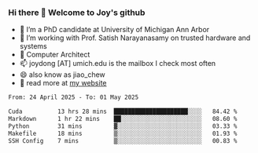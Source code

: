 ### Hi there 👋 Welcome to Joy's github

- 🔭 I’m a PhD candidate at University of Michigan Ann Arbor
- 🌱 I’m working with Prof. Satish Narayanasamy on trusted hardware and systems
- 👯 Computer Architect
- 📫 joydong [AT] umich.edu is the mailbox I check most often
- 😄 also know as jiao_chew
- 💬 read more at [my website](https://joydddd.github.io/)
<!--START_SECTION:waka-->

```txt
From: 24 April 2025 - To: 01 May 2025

Cuda          13 hrs 28 mins  █████████████████████░░░░   84.42 %
Markdown      1 hr 22 mins    ██░░░░░░░░░░░░░░░░░░░░░░░   08.60 %
Python        31 mins         ▓░░░░░░░░░░░░░░░░░░░░░░░░   03.33 %
Makefile      18 mins         ▒░░░░░░░░░░░░░░░░░░░░░░░░   01.93 %
SSH Config    7 mins          ▒░░░░░░░░░░░░░░░░░░░░░░░░   00.83 %
```

<!--END_SECTION:waka-->
